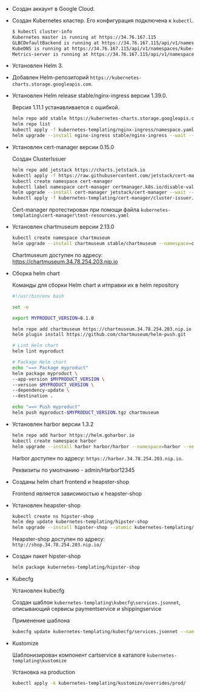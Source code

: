 - Создан аккаунт в Google Cloud.

- Создан Kubernetes кластер. Его конфигурация подключена к `kubectl`.
    ```bash
    $ kubectl cluster-info
    Kubernetes master is running at https://34.76.167.115
    GLBCDefaultBackend is running at https://34.76.167.115/api/v1/namespaces/kube-system/services/default-http-backend:http/proxy
    KubeDNS is running at https://34.76.167.115/api/v1/namespaces/kube-system/services/kube-dns:dns/proxy
    Metrics-server is running at https://34.76.167.115/api/v1/namespaces/kube-system/services/https:metrics-server:/proxy
    ```
- Установлен Helm 3.

- Добавлен Helm-репозиторий `https://kubernetes-charts.storage.googleapis.com`.

- Установлен Helm release stable/nginx-ingress версии 1.39.0.
    
    Версия 1.11.1 устанавливается с ошибкой.
    ```bash
    helm repo add stable https://kubernetes-charts.storage.googleapis.com
    helm repo list
    kubectl apply -f kubernetes-templating/nginx-ingress/namespace.yaml
    helm upgrade --install nginx-ingress stable/nginx-ingress --wait --namespace=nginx-ingress --version=1.39.0  
    ```

- Установлен cert-manager версии 0.15.0
  
  Создан ClusterIssuer
  ```bash
  helm repo add jetstack https://charts.jetstack.io
  kubectl apply -f https://raw.githubusercontent.com/jetstack/cert-manager/release-0.9/deploy/manifests/00-crds.yaml
  kubectl create namespace cert-manager
  kubectl label namespace cert-manager certmanager.k8s.io/disable-validation="true"
  helm upgrade --install cert-manager jetstack/cert-manager --wait --namespace=cert-manager --version=0.15.0
  kubectl apply -f kubernetes-templating/cert-manager/cluster-issuer.yaml
  ```

  Cert-manager протестирован при помощи файла `kubernetes-templating\cert-manager\test-resources.yaml`

- Установлен chartmuseum версии 2.13.0
  ```bash
  kubectl create namespace chartmuseum
  helm upgrade --install chartmuseum stable/chartmuseum --namespace=chartmuseum --version=2.13.0 -f kubernetes-templating/chartmuseum/values.yaml
  ``` 
  
  Chartmuseum доступен по адресу: https://chartmuseum.34.78.254.203.nip.io

- Сборка helm chart 
    
    Команды для сборки Helm chart и итправки их в helm repository 
    ```bash
    #!/usr/bin/env bash
   
    set -e
    
    export MYPRODUCT_VERSION=8.1.0
  
    helm repo add chartmuseum https://chartmuseum.34.78.254.203.nip.io
    helm plugin install https://github.com/chartmuseum/helm-push.git
    
    # Lint Helm chart
    helm lint myproduct
    
    # Package Helm chart
    echo "==> Package myproduct"
    helm package myproduct \
    --app-version $MYPRODUCT_VERSION \
    --version $MYPRODUCT_VERSION \
    --dependency-update \
    --destination .  
  
    echo "==> Push myproduct"
    helm push myproduct-$MYPRODUCT_VERSION.tgz chartmuseum
  ```

- Установлен harbor версии 1.3.2
  ```bash 
  helm repo add harbor https://helm.goharbor.io
  kubectl create namespace harbor
  helm upgrade --install harbor harbor/harbor --namespace=harbor --version=1.3.2  -f kubernetes-templating/harbor/values.yaml 
  ```
  Harbor доступен по адресу: `https://harbor.34.78.254.203.nip.io`.  
  
  Реквизиты по умолчанию - admin/Harbor12345
    
- Созданы helm chart frontend и heapster-shop
  
  Frontend является зависимостью к heapster-shop

- Установлен heapster-shop
  ```bash
  kubectl create ns hipster-shop
  helm dep update kubernetes-templating/hipster-shop 
  helm upgrade --install hipster-shop --atomic kubernetes-templating/hipster-shop --namespace hipster-shop
  ```
  
  Heapster-shop доступен по адресу: `http://shop.34.78.254.203.nip.io/` 

- Создан пакет hipster-shop
    ```bash
    helm package kubernetes-templating/hipster-shop
  ```

- Kubecfg
  
  Установлен kubecfg
  
  Создан шаблон `kubernetes-templating\kubecfg\services.jsonnet`, описывающий сервисы paymentservice и shippingservice
  
  Применение шаблона
  ```bash
  kubecfg update kubernetes-templating/kubecfg/services.jsonnet --namespace hipster-shop
  ```
  
- Kustomize
  
  Шаблонизирован компонент cartservice в каталоге `kubernetes-templating\kustomize`
  
  
  Установка на production
  ```bash
  kubectl apply -k kubernetes-templating/kustomize/overrides/prod/
  ```